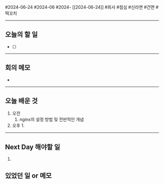 #2024-06-24 #2024-06 #2024- [[2024-06-24]]
#회사 #점심 #신라면 #건면  #떡꼬치 

---
## 오늘의 할 일
- [ ] 
---
## 회의 메모
- 
---
## 오늘 배운 것
1. 오전
    1. nginx의 설정 방법 및 전반적인 개념
2. 오후
    1. 
---
## Next Day 해야할 일
1. 


## 있었던 일 or 메모
